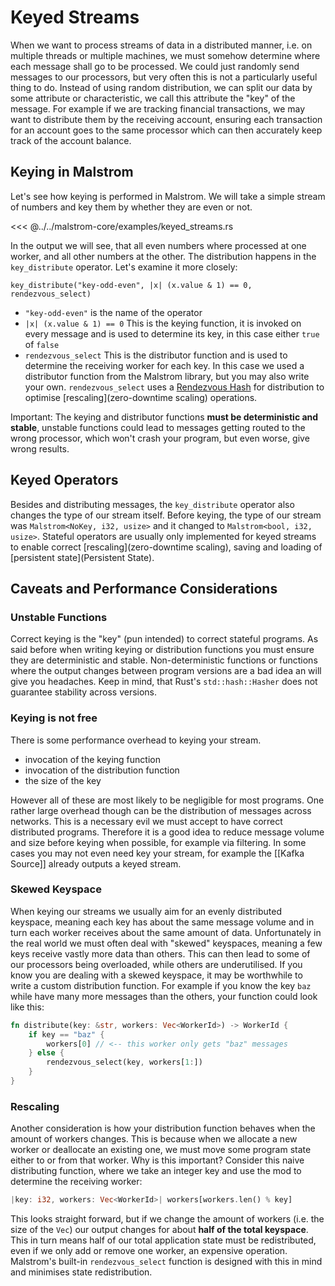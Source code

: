 # Keyed Streams

When we want to process streams of data in a distributed manner, i.e. on multiple threads or multiple machines, we must somehow determine where each message shall go to be processed. We could just randomly send messages to our processors, but very often this is not a particularly useful thing to do.
Instead of using random distribution, we can split our data by some attribute or characteristic, we call this attribute the "key" of the message.
For example if we are tracking financial transactions, we may want to distribute them by the receiving account, ensuring each transaction for an account goes to the same processor which can then accurately keep track of the account balance.

## Keying in Malstrom

Let's see how keying is performed in Malstrom. We will take a simple stream of numbers and key them by whether they are even or not.

<<< @../../malstrom-core/examples/keyed_streams.rs

In the output we will see, that all even numbers where processed at one worker, and all other numbers at the other.
The distribution happens in the `key_distribute` operator. Let's examine it more closely:

`key_distribute("key-odd-even", |x| (x.value & 1) == 0, rendezvous_select)`

- `"key-odd-even"` is the name of the operator
- `|x| (x.value & 1) == 0` This is the keying function, it is invoked on every message and is used to determine its key, in this case either `true` of `false`
- `rendezvous_select` This is the distributor function and is used to determine the receiving worker for each key. In this case we used a distributor function from the Malstrom library, but you may also write your own. `rendezvous_select` uses a [Rendezvous Hash](https://en.wikipedia.org/wiki/Rendezvous_hashing) for distribution to optimise [rescaling](zero-downtime scaling) operations.

Important: The keying and distributor functions **must be deterministic and stable**, unstable functions could lead to messages getting routed to the wrong processor, which won't crash your program, but even worse, give wrong results.

## Keyed Operators

Besides and distributing messages, the `key_distribute` operator also changes the type of our stream itself. Before keying, the type of our stream was `Malstrom<NoKey, i32, usize>` and it changed to `Malstrom<bool, i32, usize>`.
Stateful operators are usually only implemented for keyed streams to enable correct [rescaling](zero-downtime scaling), saving and loading of [persistent state](Persistent State).

## Caveats and Performance Considerations

### Unstable Functions

Correct keying is the "key" (pun intended) to correct stateful programs. As said before when writing keying or distribution functions you must ensure they are deterministic and stable.
Non-deterministic functions or functions where the output changes between program versions are a bad idea an will give you headaches. Keep in mind, that Rust's `std::hash::Hasher` does not guarantee stability across versions.

### Keying is not free

There is some performance overhead to keying your stream.
- invocation of the keying function
- invocation of the distribution function
- the size of the key

However all of these are most likely to be negligible for most programs. One rather large overhead though can be the distribution of messages across networks. This is a necessary evil we must accept to have correct distributed programs. Therefore it is a good idea to reduce message volume and size before keying when possible, for example via filtering.
In some cases you may not even need key your stream, for example the [[Kafka Source]] already outputs a keyed stream.

### Skewed Keyspace

When keying our streams we usually aim for an evenly distributed keyspace, meaning each key has about the same message volume and in turn each worker receives about the same amount of data. Unfortunately in the real world we must often deal with "skewed" keyspaces, meaning a few keys receive vastly more data than others. This can then lead to some of our processors being overloaded, while others are underutilised.
If you know you are dealing with a skewed keyspace, it may be worthwhile to write a custom distribution function. For example if you know the key `baz` while have many more messages than the others, your function could look like this:

```rust
fn distribute(key: &str, workers: Vec<WorkerId>) -> WorkerId {
	if key == "baz" {
		workers[0] // <-- this worker only gets "baz" messages
	} else {
		rendezvous_select(key, workers[1:])
	}
}
```

### Rescaling

Another consideration is how your distribution function behaves when the amount of workers changes. This is because when we allocate a new worker or deallocate an existing one, we must move some program state either to or from that worker.
Why is this important? Consider this naive distributing function, where we take an integer key and use the mod to determine the receiving worker: 

```rust
|key: i32, workers: Vec<WorkerId>| workers[workers.len() % key]
```

This looks straight forward, but if we change the amount of workers (i.e. the size of the `Vec`) our output changes for about **half of the total keyspace**. This in turn means half of our total application state must be redistributed, even if we only add or remove one worker, an expensive operation. Malstrom's built-in `rendezvous_select` function is designed with this in mind and minimises state redistribution.


